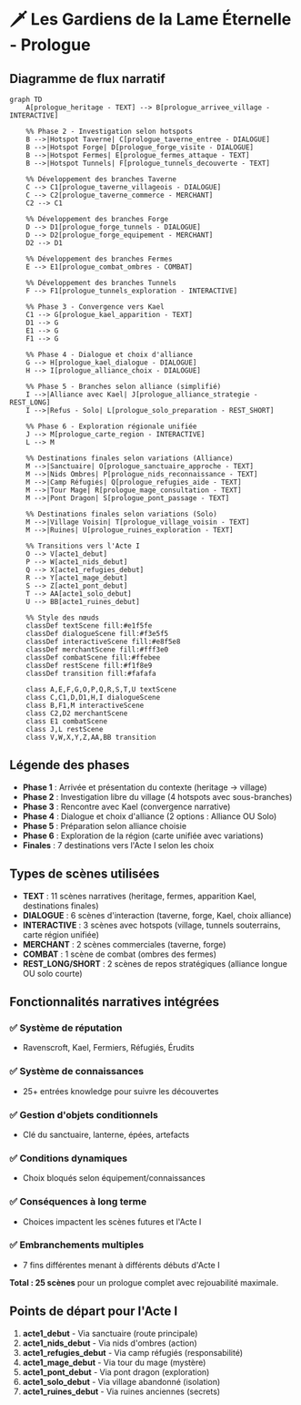 # 🗡️ Les Gardiens de la Lame Éternelle - Prologue

## Diagramme de flux narratif

```mermaid
graph TD
    A[prologue_heritage - TEXT] --> B[prologue_arrivee_village - INTERACTIVE]
    
    %% Phase 2 - Investigation selon hotspots
    B -->|Hotspot Taverne| C[prologue_taverne_entree - DIALOGUE]
    B -->|Hotspot Forge| D[prologue_forge_visite - DIALOGUE] 
    B -->|Hotspot Fermes| E[prologue_fermes_attaque - TEXT]
    B -->|Hotspot Tunnels| F[prologue_tunnels_decouverte - TEXT]
    
    %% Développement des branches Taverne
    C --> C1[prologue_taverne_villageois - DIALOGUE]
    C --> C2[prologue_taverne_commerce - MERCHANT]
    C2 --> C1
    
    %% Développement des branches Forge
    D --> D1[prologue_forge_tunnels - DIALOGUE]
    D --> D2[prologue_forge_equipement - MERCHANT]
    D2 --> D1
    
    %% Développement des branches Fermes
    E --> E1[prologue_combat_ombres - COMBAT]
    
    %% Développement des branches Tunnels
    F --> F1[prologue_tunnels_exploration - INTERACTIVE]
    
    %% Phase 3 - Convergence vers Kael
    C1 --> G[prologue_kael_apparition - TEXT]
    D1 --> G
    E1 --> G
    F1 --> G
    
    %% Phase 4 - Dialogue et choix d'alliance
    G --> H[prologue_kael_dialogue - DIALOGUE]
    H --> I[prologue_alliance_choix - DIALOGUE]
    
    %% Phase 5 - Branches selon alliance (simplifié)
    I -->|Alliance avec Kael| J[prologue_alliance_strategie - REST_LONG]
    I -->|Refus - Solo| L[prologue_solo_preparation - REST_SHORT]
    
    %% Phase 6 - Exploration régionale unifiée
    J --> M[prologue_carte_region - INTERACTIVE]
    L --> M
    
    %% Destinations finales selon variations (Alliance)
    M -->|Sanctuaire| O[prologue_sanctuaire_approche - TEXT]
    M -->|Nids Ombres| P[prologue_nids_reconnaissance - TEXT] 
    M -->|Camp Réfugiés| Q[prologue_refugies_aide - TEXT]
    M -->|Tour Mage| R[prologue_mage_consultation - TEXT]
    M -->|Pont Dragon| S[prologue_pont_passage - TEXT]
    
    %% Destinations finales selon variations (Solo)
    M -->|Village Voisin| T[prologue_village_voisin - TEXT]
    M -->|Ruines| U[prologue_ruines_exploration - TEXT]
    
    %% Transitions vers l'Acte I
    O --> V[acte1_debut]
    P --> W[acte1_nids_debut]
    Q --> X[acte1_refugies_debut]
    R --> Y[acte1_mage_debut]
    S --> Z[acte1_pont_debut]
    T --> AA[acte1_solo_debut]
    U --> BB[acte1_ruines_debut]
    
    %% Style des nœuds
    classDef textScene fill:#e1f5fe
    classDef dialogueScene fill:#f3e5f5
    classDef interactiveScene fill:#e8f5e8
    classDef merchantScene fill:#fff3e0
    classDef combatScene fill:#ffebee
    classDef restScene fill:#f1f8e9
    classDef transition fill:#fafafa
    
    class A,E,F,G,O,P,Q,R,S,T,U textScene
    class C,C1,D,D1,H,I dialogueScene
    class B,F1,M interactiveScene
    class C2,D2 merchantScene
    class E1 combatScene
    class J,L restScene
    class V,W,X,Y,Z,AA,BB transition
```

## Légende des phases

- **Phase 1** : Arrivée et présentation du contexte (heritage → village)
- **Phase 2** : Investigation libre du village (4 hotspots avec sous-branches)
- **Phase 3** : Rencontre avec Kael (convergence narrative)
- **Phase 4** : Dialogue et choix d'alliance (2 options : Alliance OU Solo)
- **Phase 5** : Préparation selon alliance choisie
- **Phase 6** : Exploration de la région (carte unifiée avec variations)
- **Finales** : 7 destinations vers l'Acte I selon les choix

## Types de scènes utilisées

- **TEXT** : 11 scènes narratives (heritage, fermes, apparition Kael, destinations finales)
- **DIALOGUE** : 6 scènes d'interaction (taverne, forge, Kael, choix alliance)  
- **INTERACTIVE** : 3 scènes avec hotspots (village, tunnels souterrains, carte région unifiée)
- **MERCHANT** : 2 scènes commerciales (taverne, forge)
- **COMBAT** : 1 scène de combat (ombres des fermes)
- **REST_LONG/SHORT** : 2 scènes de repos stratégiques (alliance longue OU solo courte)

## Fonctionnalités narratives intégrées

### ✅ Système de réputation
- Ravenscroft, Kael, Fermiers, Réfugiés, Érudits

### ✅ Système de connaissances 
- 25+ entrées knowledge pour suivre les découvertes

### ✅ Gestion d'objets conditionnels
- Clé du sanctuaire, lanterne, épées, artefacts

### ✅ Conditions dynamiques
- Choix bloqués selon équipement/connaissances

### ✅ Conséquences à long terme
- Choices impactent les scènes futures et l'Acte I

### ✅ Embranchements multiples
- 7 fins différentes menant à différents débuts d'Acte I

**Total : 25 scènes** pour un prologue complet avec rejouabilité maximale.

## Points de départ pour l'Acte I

1. **acte1_debut** - Via sanctuaire (route principale)
2. **acte1_nids_debut** - Via nids d'ombres (action)  
3. **acte1_refugies_debut** - Via camp réfugiés (responsabilité)
4. **acte1_mage_debut** - Via tour du mage (mystère)
5. **acte1_pont_debut** - Via pont dragon (exploration)
6. **acte1_solo_debut** - Via village abandonné (isolation)
7. **acte1_ruines_debut** - Via ruines anciennes (secrets)